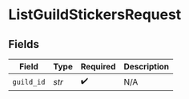 # ListGuildStickersRequest


## Fields

| Field              | Type               | Required           | Description        |
| ------------------ | ------------------ | ------------------ | ------------------ |
| `guild_id`         | *str*              | :heavy_check_mark: | N/A                |